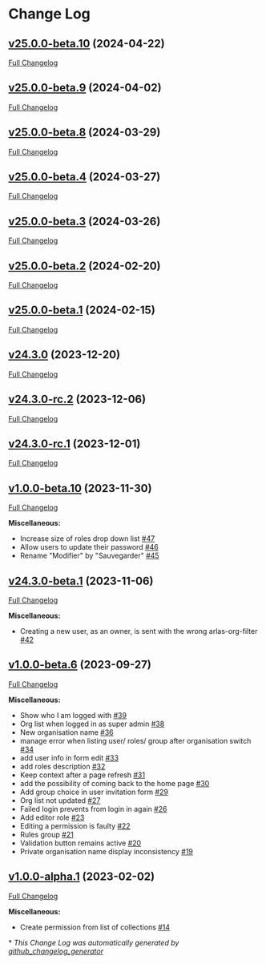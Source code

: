 # Change Log

## [v25.0.0-beta.10](https://github.com/gisaia/ARLAS-wui-iam/tree/v25.0.0-beta.10) (2024-04-22)

[Full Changelog](https://github.com/gisaia/ARLAS-wui-iam/compare/v25.0.0-beta.9...v25.0.0-beta.10)

## [v25.0.0-beta.9](https://github.com/gisaia/ARLAS-wui-iam/tree/v25.0.0-beta.9) (2024-04-02)

[Full Changelog](https://github.com/gisaia/ARLAS-wui-iam/compare/v25.0.0-beta.8...v25.0.0-beta.9)

## [v25.0.0-beta.8](https://github.com/gisaia/ARLAS-wui-iam/tree/v25.0.0-beta.8) (2024-03-29)

[Full Changelog](https://github.com/gisaia/ARLAS-wui-iam/compare/v25.0.0-beta.4...v25.0.0-beta.8)

## [v25.0.0-beta.4](https://github.com/gisaia/ARLAS-wui-iam/tree/v25.0.0-beta.4) (2024-03-27)

[Full Changelog](https://github.com/gisaia/ARLAS-wui-iam/compare/v25.0.0-beta.3...v25.0.0-beta.4)

## [v25.0.0-beta.3](https://github.com/gisaia/ARLAS-wui-iam/tree/v25.0.0-beta.3) (2024-03-26)

[Full Changelog](https://github.com/gisaia/ARLAS-wui-iam/compare/v25.0.0-beta.2...v25.0.0-beta.3)

## [v25.0.0-beta.2](https://github.com/gisaia/ARLAS-wui-iam/tree/v25.0.0-beta.2) (2024-02-20)

[Full Changelog](https://github.com/gisaia/ARLAS-wui-iam/compare/v25.0.0-beta.1...v25.0.0-beta.2)

## [v25.0.0-beta.1](https://github.com/gisaia/ARLAS-wui-iam/tree/v25.0.0-beta.1) (2024-02-15)

[Full Changelog](https://github.com/gisaia/ARLAS-wui-iam/compare/v24.3.0...v25.0.0-beta.1)

## [v24.3.0](https://github.com/gisaia/ARLAS-wui-iam/tree/v24.3.0) (2023-12-20)

[Full Changelog](https://github.com/gisaia/ARLAS-wui-iam/compare/v24.3.0-rc.2...v24.3.0)

## [v24.3.0-rc.2](https://github.com/gisaia/ARLAS-wui-iam/tree/v24.3.0-rc.2) (2023-12-06)

[Full Changelog](https://github.com/gisaia/ARLAS-wui-iam/compare/v24.3.0-rc.1...v24.3.0-rc.2)

## [v24.3.0-rc.1](https://github.com/gisaia/ARLAS-wui-iam/tree/v24.3.0-rc.1) (2023-12-01)

[Full Changelog](https://github.com/gisaia/ARLAS-wui-iam/compare/v1.0.0-beta.10...v24.3.0-rc.1)

## [v1.0.0-beta.10](https://github.com/gisaia/ARLAS-wui-iam/tree/v1.0.0-beta.10) (2023-11-30)

[Full Changelog](https://github.com/gisaia/ARLAS-wui-iam/compare/v24.3.0-beta.1...v1.0.0-beta.10)

**Miscellaneous:**

- Increase size of roles drop down list [\#47](https://github.com/gisaia/ARLAS-wui-iam/issues/47)
- Allow users to update their password [\#46](https://github.com/gisaia/ARLAS-wui-iam/issues/46)
- Rename "Modifier" by "Sauvegarder" [\#45](https://github.com/gisaia/ARLAS-wui-iam/issues/45)

## [v24.3.0-beta.1](https://github.com/gisaia/ARLAS-wui-iam/tree/v24.3.0-beta.1) (2023-11-06)

[Full Changelog](https://github.com/gisaia/ARLAS-wui-iam/compare/v1.0.0-beta.6...v24.3.0-beta.1)

**Miscellaneous:**

- Creating a new user, as an owner, is sent with the wrong arlas-org-filter [\#42](https://github.com/gisaia/ARLAS-wui-iam/issues/42)

## [v1.0.0-beta.6](https://github.com/gisaia/ARLAS-wui-iam/tree/v1.0.0-beta.6) (2023-09-27)

[Full Changelog](https://github.com/gisaia/ARLAS-wui-iam/compare/v1.0.0-alpha.1...v1.0.0-beta.6)

**Miscellaneous:**

- Show who I am logged with [\#39](https://github.com/gisaia/ARLAS-wui-iam/issues/39)
- Org list when logged in as super admin [\#38](https://github.com/gisaia/ARLAS-wui-iam/issues/38)
- New organisation name [\#36](https://github.com/gisaia/ARLAS-wui-iam/issues/36)
- manage error when listing user/ roles/ group after organisation switch [\#34](https://github.com/gisaia/ARLAS-wui-iam/issues/34)
- add user info in form edit [\#33](https://github.com/gisaia/ARLAS-wui-iam/issues/33)
- add roles description [\#32](https://github.com/gisaia/ARLAS-wui-iam/issues/32)
- Keep context after a page refresh [\#31](https://github.com/gisaia/ARLAS-wui-iam/issues/31)
- add the possibility of coming back to the home page [\#30](https://github.com/gisaia/ARLAS-wui-iam/issues/30)
- Add group choice in user invitation form [\#29](https://github.com/gisaia/ARLAS-wui-iam/issues/29)
- Org list not updated [\#27](https://github.com/gisaia/ARLAS-wui-iam/issues/27)
- Failed login prevents from login in again [\#26](https://github.com/gisaia/ARLAS-wui-iam/issues/26)
- Add editor role [\#23](https://github.com/gisaia/ARLAS-wui-iam/issues/23)
- Editing a permission is faulty [\#22](https://github.com/gisaia/ARLAS-wui-iam/issues/22)
- Rules group [\#21](https://github.com/gisaia/ARLAS-wui-iam/issues/21)
- Validation button remains active [\#20](https://github.com/gisaia/ARLAS-wui-iam/issues/20)
- Private organisation name display inconsistency [\#19](https://github.com/gisaia/ARLAS-wui-iam/issues/19)

## [v1.0.0-alpha.1](https://github.com/gisaia/ARLAS-wui-iam/tree/v1.0.0-alpha.1) (2023-02-02)

[Full Changelog](https://github.com/gisaia/ARLAS-wui-iam/compare/4d067b0c2dd42366ce353665c9a30e7fc0f198af...v1.0.0-alpha.1)

**Miscellaneous:**

- Create permission from list of collections [\#14](https://github.com/gisaia/ARLAS-wui-iam/issues/14)



\* *This Change Log was automatically generated by [github_changelog_generator](https://github.com/skywinder/Github-Changelog-Generator)*